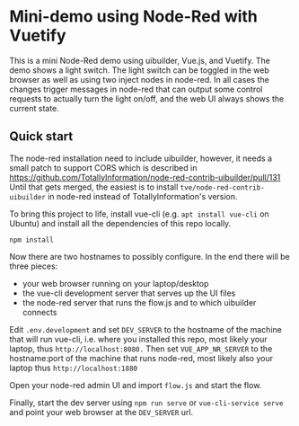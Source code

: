Mini-demo using Node-Red with Vuetify
=====================================

This is a mini Node-Red demo using uibuilder, Vue.js, and Vuetify.
The demo shows a light switch. The light switch can be toggled in the
web browser as well as using two inject nodes in node-red. In all cases
the changes trigger messages in node-red that can output some control
requests to actually turn the light on/off, and the web UI always shows
the current state.

## Quick start

The node-red installation need to include uibuilder, however, it needs a
small patch to support CORS which is described in
https://github.com/TotallyInformation/node-red-contrib-uibuilder/pull/131
Until that gets merged, the easiest is to install
`tve/node-red-contrib-uibuilder` in node-red instead of
TotallyInformation's version.

To bring this project to life, install vue-cli (e.g. `apt install vue-cli`
on Ubuntu) and install all the dependencies of this repo locally.
```
npm install
```

Now there are two hostnames to possibly configure. In the end there will be three pieces:
- your web browser running on your laptop/desktop
- the vue-cli development server that serves up the UI files
- the node-red server that runs the flow.js and to which uibuilder connects

Edit `.env.development` and set `DEV_SERVER` to the hostname of the machine that
will run vue-cli, i.e. where you installed this repo, most likely your laptop,
thus `http://localhost:8080.` Then set `VUE_APP_NR_SERVER` to the hostname:port of the
machine that runs node-red, most likely also your laptop thus `http://localhost:1880`

Open your node-red admin UI and import `flow.js` and start the flow.

Finally, start the dev server using `npm run serve` or `vue-cli-service serve`
and point your web browser at the `DEV_SERVER` url.
